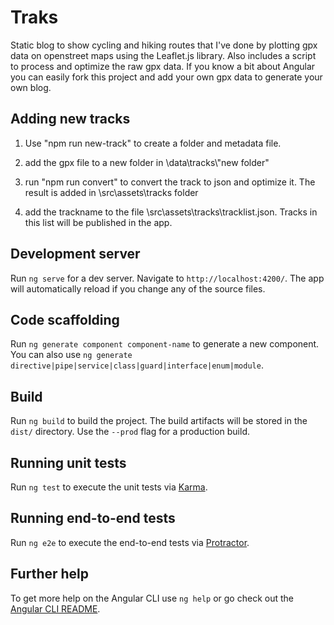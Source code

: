 # Traks

Static blog to show cycling and hiking routes that I've done by plotting gpx data on openstreet maps using the Leaflet.js library. Also includes a script to process and optimize the raw gpx data. If you know a bit about Angular you can easily fork this project and add your own gpx data to generate your own blog.

## Adding new tracks

1. Use "npm run new-track" to create a folder and metadata file.

2. add the gpx file to a new folder in \data\tracks\\"new folder"

3. run "npm run convert" to convert the track to json and optimize it. The result is added in \src\assets\tracks folder

4. add the trackname to the file \src\assets\tracks\tracklist.json. Tracks in this list will be published in the app. 


## Development server

Run `ng serve` for a dev server. Navigate to `http://localhost:4200/`. The app will automatically reload if you change any of the source files.

## Code scaffolding

Run `ng generate component component-name` to generate a new component. You can also use `ng generate directive|pipe|service|class|guard|interface|enum|module`.

## Build

Run `ng build` to build the project. The build artifacts will be stored in the `dist/` directory. Use the `--prod` flag for a production build.

## Running unit tests

Run `ng test` to execute the unit tests via [Karma](https://karma-runner.github.io).

## Running end-to-end tests

Run `ng e2e` to execute the end-to-end tests via [Protractor](http://www.protractortest.org/).

## Further help

To get more help on the Angular CLI use `ng help` or go check out the [Angular CLI README](https://github.com/angular/angular-cli/blob/master/README.md).
